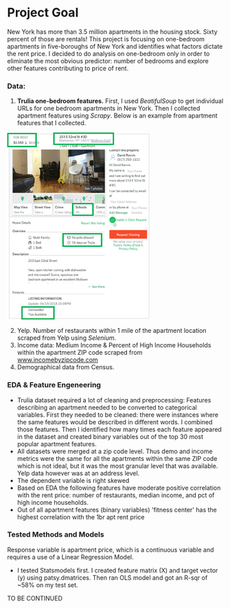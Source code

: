 
# Project Goal

New York has more than 3.5 million apartments in the housing stock. Sixty percent of those are rentals! This project is focusing on one-bedroom apartments in five-boroughs of New York and identifies what factors dictate the rent price. I decided to do analysis on one-bedroom only in order to eliminate the most obvious predictor: number of bedrooms and explore other features contributing to price of rent. 


### Data:
1. **Trulia one-bedroom features.**  First, I used *BeatifulSoup* to get individual URLs for one bedroom apartments in New York. Then I collected apartment features using *Scrapy*. Below is an example from apartment features that I collected.

<img src="https://github.com/elenabohenick/trulia_1br_rentals/blob/master/trulia_data.png" width="331" height="435" />
  
2. Yelp. Number of restaurants within 1 mile of the apartment location scraped from Yelp using *Selenium*.
3. Income data: Medium Income & Percent of High Income Households within the apartment ZIP code scraped from www.incomebyzipcode.com
4. Demographical data from Census. 

### EDA & Feature Engeneering

-	Trulia dataset required a lot of cleaning and preprocessing: Features describing an apartment needed to be converted to categorical variables. First they needed to be cleaned: there were instances where the same features would be described in different words. I combined those features. Then I identified how many times each feature appeared in the dataset and created binary variables out of the top 30 most popular apartment features.
-	All datasets were merged at a zip code level. Thus demo and income metrics were the same for all the apartments within the same ZIP code which is not ideal, but it was the most granular level that was available. Yelp data however was at an address level.
-	The dependent variable is right skewed
-	Based on EDA the following features have moderate positive correlation with the rent price: number of restaurants, median income, and pct of high income households.
-	Out of all apartment features (binary variables) 'fitness center' has the highest correlation with the 1br apt rent price

### Tested Methods and Models
Response variable is apartment price, which is a continuous variable and requires a use of a Linear Regression Model.
- I tested Statsmodels first. I created feature matrix (X) and target vector (y) using patsy.dmatrices. Then ran OLS model and got an R-sqr of ~58% on my test set. 


TO BE CONTINUED





